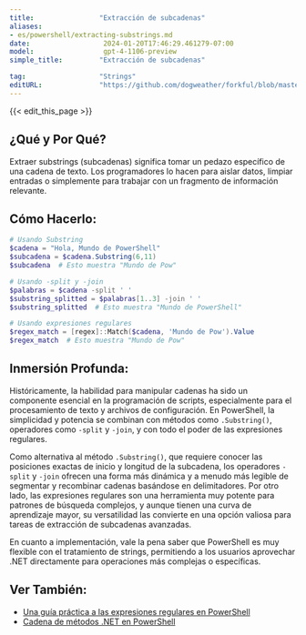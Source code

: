 ```yaml
---
title:                "Extracción de subcadenas"
aliases:
- es/powershell/extracting-substrings.md
date:                  2024-01-20T17:46:29.461279-07:00
model:                 gpt-4-1106-preview
simple_title:         "Extracción de subcadenas"

tag:                  "Strings"
editURL:              "https://github.com/dogweather/forkful/blob/master/content/es/powershell/extracting-substrings.md"
---
```


{{< edit_this_page >}}

## ¿Qué y Por Qué?
Extraer substrings (subcadenas) significa tomar un pedazo específico de una cadena de texto. Los programadores lo hacen para aislar datos, limpiar entradas o simplemente para trabajar con un fragmento de información relevante.

## Cómo Hacerlo:
```PowerShell
# Usando Substring
$cadena = "Hola, Mundo de PowerShell"
$subcadena = $cadena.Substring(6,11)
$subcadena  # Esto muestra "Mundo de Pow"

# Usando -split y -join
$palabras = $cadena -split ' '
$substring_splitted = $palabras[1..3] -join ' '
$substring_splitted  # Esto muestra "Mundo de PowerShell"

# Usando expresiones regulares
$regex_match = [regex]::Match($cadena, 'Mundo de Pow').Value
$regex_match  # Esto muestra "Mundo de Pow"
```

## Inmersión Profunda:
Históricamente, la habilidad para manipular cadenas ha sido un componente esencial en la programación de scripts, especialmente para el procesamiento de texto y archivos de configuración. En PowerShell, la simplicidad y potencia se combinan con métodos como `.Substring()`, operadores como `-split` y `-join`, y con todo el poder de las expresiones regulares.

Como alternativa al método `.Substring()`, que requiere conocer las posiciones exactas de inicio y longitud de la subcadena, los operadores `-split` y `-join` ofrecen una forma más dinámica y a menudo más legible de segmentar y recombinar cadenas basándose en delimitadores. Por otro lado, las expresiones regulares son una herramienta muy potente para patrones de búsqueda complejos, y aunque tienen una curva de aprendizaje mayor, su versatilidad las convierte en una opción valiosa para tareas de extracción de subcadenas avanzadas.

En cuanto a implementación, vale la pena saber que PowerShell es muy flexible con el tratamiento de strings, permitiendo a los usuarios aprovechar .NET directamente para operaciones más complejas o específicas.

## Ver También:
- [Una guía práctica a las expresiones regulares en PowerShell](https://www.regular-expressions.info/powershell.html)
- [Cadena de métodos .NET en PowerShell](https://docs.microsoft.com/en-us/dotnet/api/system.string?view=net-6.0)
